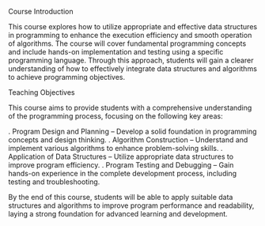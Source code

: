 Course Introduction

This course explores how to utilize appropriate and effective data structures in programming 
to enhance the execution efficiency and smooth operation of algorithms. 
The course will cover fundamental programming concepts and include hands-on implementation and testing using a specific programming language. 
Through this approach, students will gain a clearer understanding of how to effectively integrate data structures and algorithms to 
achieve programming objectives.

Teaching Objectives

This course aims to provide students with a comprehensive understanding of the programming process, focusing on the following key areas:

. Program Design and Planning – Develop a solid foundation in programming concepts and design thinking.
. Algorithm Construction – Understand and implement various algorithms to enhance problem-solving skills.
. Application of Data Structures – Utilize appropriate data structures to improve program efficiency.
. Program Testing and Debugging – Gain hands-on experience in the complete development process, including testing and troubleshooting.

By the end of this course, students will be able to apply suitable data structures and algorithms to improve program performance and readability, 
laying a strong foundation for advanced learning and development.
